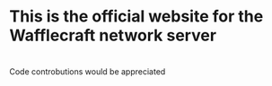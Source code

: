 # This is the official website for the Wafflecraft network server

#
Code controbutions would be appreciated
